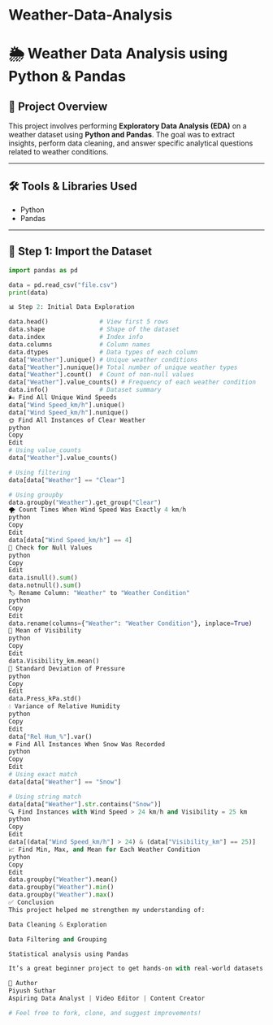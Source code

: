 # Weather-Data-Analysis
# 🌦️ Weather Data Analysis using Python & Pandas

## 📌 Project Overview

This project involves performing **Exploratory Data Analysis (EDA)** on a weather dataset using **Python and Pandas**. The goal was to extract insights, perform data cleaning, and answer specific analytical questions related to weather conditions.

---

## 🛠️ Tools & Libraries Used

- Python
- Pandas

---

## 📂 Step 1: Import the Dataset

```python
import pandas as pd

data = pd.read_csv("file.csv")
print(data)

📊 Step 2: Initial Data Exploration

data.head()              # View first 5 rows
data.shape               # Shape of the dataset
data.index               # Index info
data.columns             # Column names
data.dtypes              # Data types of each column
data["Weather"].unique() # Unique weather conditions
data["Weather"].nunique()# Total number of unique weather types
data["Weather"].count()  # Count of non-null values
data["Weather"].value_counts() # Frequency of each weather condition
data.info()              # Dataset summary
🌬️ Find All Unique Wind Speeds
data["Wind Speed_km/h"].unique()
data["Wind Speed_km/h"].nunique()
🌞 Find All Instances of Clear Weather
python
Copy
Edit
# Using value_counts
data["Weather"].value_counts()

# Using filtering
data[data["Weather"] == "Clear"]

# Using groupby
data.groupby("Weather").get_group("Clear")
🌪️ Count Times When Wind Speed Was Exactly 4 km/h
python
Copy
Edit
data[data["Wind Speed_km/h"] == 4]
🧱 Check for Null Values
python
Copy
Edit
data.isnull().sum()
data.notnull().sum()
🏷️ Rename Column: "Weather" to "Weather Condition"
python
Copy
Edit
data.rename(columns={"Weather": "Weather Condition"}, inplace=True)
📏 Mean of Visibility
python
Copy
Edit
data.Visibility_km.mean()
🧪 Standard Deviation of Pressure
python
Copy
Edit
data.Press_kPa.std()
💧 Variance of Relative Humidity
python
Copy
Edit
data["Rel Hum_%"].var()
❄️ Find All Instances When Snow Was Recorded
python
Copy
Edit
# Using exact match
data[data["Weather"] == "Snow"]

# Using string match
data[data["Weather"].str.contains("Snow")]
🔍 Find Instances with Wind Speed > 24 km/h and Visibility = 25 km
python
Copy
Edit
data[(data["Wind Speed_km/h"] > 24) & (data["Visibility_km"] == 25)]
📈 Find Min, Max, and Mean for Each Weather Condition
python
Copy
Edit
data.groupby("Weather").mean()
data.groupby("Weather").min()
data.groupby("Weather").max()
✅ Conclusion
This project helped me strengthen my understanding of:

Data Cleaning & Exploration

Data Filtering and Grouping

Statistical analysis using Pandas

It’s a great beginner project to get hands-on with real-world datasets using Python.

📌 Author
Piyush Suthar
Aspiring Data Analyst | Video Editor | Content Creator

# Feel free to fork, clone, and suggest improvements!
